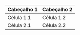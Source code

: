 | Cabeçalho 1 | Cabeçalho 2 |
|-------------|-------------|
| Célula 1.1  | Célula 1.2  |
| Célula 2.1  | Célula 2.2  |
